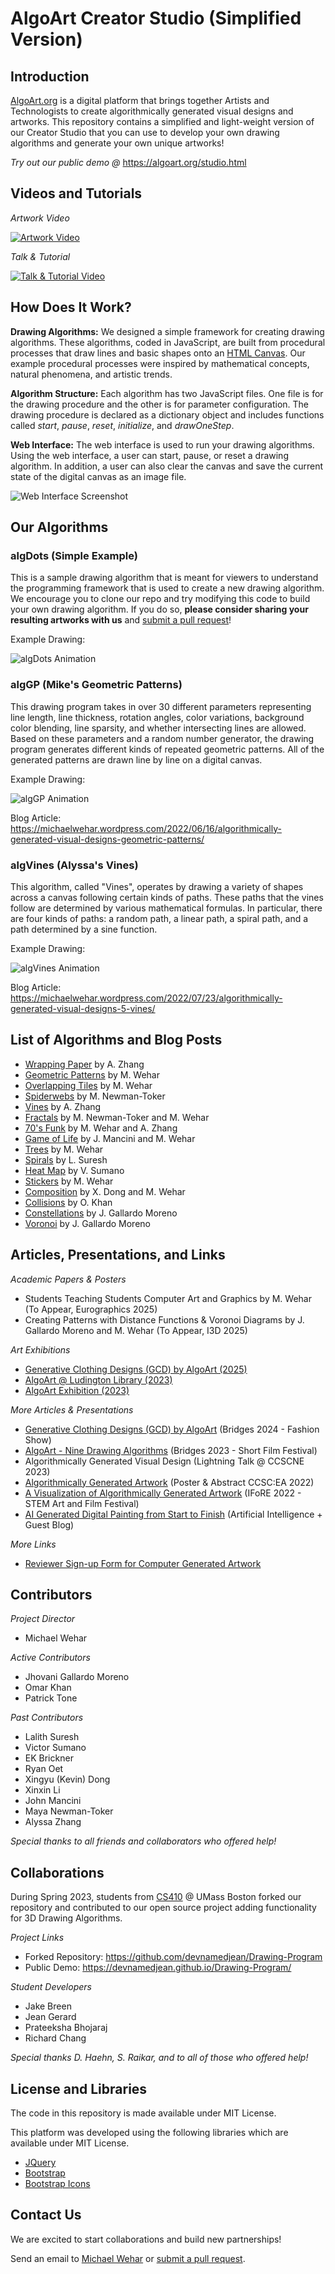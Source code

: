 # AlgoArt Creator Studio (Simplified Version)

## Introduction
[AlgoArt.org](https://algoart.org/studio.html) is a digital platform that brings together Artists and Technologists to create algorithmically generated visual designs and artworks. This repository contains a simplified and light-weight version of our Creator Studio that you can use to develop your own drawing algorithms and generate your own unique artworks!

*Try out our public demo @* https://algoart.org/studio.html

## Videos and Tutorials

*Artwork Video*

[![Artwork Video](https://github.com/Algorithmically-Generated-Artwork/Drawing-Program/blob/main/video_preview/image1.png)](https://www.youtube.com/watch?v=SGNbv__s0rI)

*Talk & Tutorial*

[![Talk & Tutorial Video](https://github.com/Algorithmically-Generated-Artwork/Drawing-Program/blob/main/video_preview/image2.png)](https://www.youtube.com/watch?v=0Ts7Sa_z69Y&t=46s)

## How Does It Work?

**Drawing Algorithms:** We designed a simple framework for creating drawing algorithms.  These algorithms, coded in JavaScript, are built from procedural processes that draw lines and basic shapes onto an [HTML Canvas](https://www.w3schools.com/html/html5_canvas.asp). Our example procedural processes were inspired by mathematical concepts, natural phenomena, and artistic trends.

**Algorithm Structure:** Each algorithm has two JavaScript files.  One file is for the drawing procedure and the other is for parameter configuration.  The drawing procedure is declared as a dictionary object and includes functions called *start*, *pause*, *reset*, *initialize*, and *drawOneStep*.

**Web Interface:** The web interface is used to run your drawing algorithms.  Using the web interface, a user can start, pause, or reset a drawing algorithm.  In addition, a user can also clear the canvas and save the current state of the digital canvas as an image file.

![Web Interface Screenshot](https://github.com/Algorithmically-Generated-Artwork/Drawing-Program/blob/main/readme_images/web_interface.png)

## Our Algorithms

### algDots (Simple Example)

This is a sample drawing algorithm that is meant for viewers to understand the programming framework that is used to create a new drawing algorithm.  We encourage you to clone our repo and try modifying this code to build your own drawing algorithm.  If you do so, **please consider sharing your resulting artworks with us** and [submit a pull request](https://github.com/Algorithmically-Generated-Artwork/Drawing-Program/pulls)!

Example Drawing:

![algDots Animation](https://github.com/Algorithmically-Generated-Artwork/Drawing-Program/blob/main/readme_images/algDots.gif)

### algGP (Mike's Geometric Patterns)

This drawing program takes in over 30 different parameters representing line length, line thickness, rotation angles, color variations, background color blending, line sparsity, and whether intersecting lines are allowed. Based on these parameters and a random number generator, the drawing program generates different kinds of repeated geometric patterns. All of the generated patterns are drawn line by line on a digital canvas.

Example Drawing:

![algGP Animation](https://github.com/Algorithmically-Generated-Artwork/Drawing-Program/blob/main/readme_images/algGP.gif)

Blog Article: https://michaelwehar.wordpress.com/2022/06/16/algorithmically-generated-visual-designs-geometric-patterns/

### algVines (Alyssa's Vines)

This algorithm, called "Vines", operates by drawing a variety of shapes across a canvas following certain kinds of paths. These paths that the vines follow are determined by various mathematical formulas. In particular, there are four kinds of paths: a random path, a linear path, a spiral path, and a path determined by a sine function.

Example Drawing:

![algVines Animation](https://github.com/Algorithmically-Generated-Artwork/Drawing-Program/blob/main/readme_images/algVines.gif)

Blog Article: https://michaelwehar.wordpress.com/2022/07/23/algorithmically-generated-visual-designs-5-vines/

## List of Algorithms and Blog Posts

- [Wrapping Paper](https://michaelwehar.wordpress.com/2022/06/14/algorithmically-generated-visual-designs-wrapping-paper/) by A. Zhang
- [Geometric Patterns](https://michaelwehar.wordpress.com/2022/06/16/algorithmically-generated-visual-designs-geometric-patterns/) by M. Wehar
- [Overlapping Tiles](https://michaelwehar.wordpress.com/2022/07/07/algorithmically-generated-visual-designs-3-overlapping-tiles/) by M. Wehar
- [Spiderwebs](https://michaelwehar.wordpress.com/2022/07/10/algorithmically-generated-visual-designs-4-spiderwebs/) by M. Newman-Toker
- [Vines](https://michaelwehar.wordpress.com/2022/07/23/algorithmically-generated-visual-designs-5-vines/) by A. Zhang
- [Fractals](https://michaelwehar.wordpress.com/2022/08/10/algorithmically-generated-visual-designs-6-fractals/) by M. Newman-Toker and M. Wehar
- [70's Funk](https://michaelwehar.wordpress.com/2022/08/10/algorithmically-generated-visual-designs-7-70s-funk/) by M. Wehar and A. Zhang
- [Game of Life](https://michaelwehar.wordpress.com/2022/08/10/algorithmically-generated-visual-designs-8-game-of-life/) by J. Mancini and M. Wehar
- [Trees](https://michaelwehar.wordpress.com/2022/08/19/algorithmically-generated-visual-designs-9-trees/) by M. Wehar
- [Spirals](https://michaelwehar.wordpress.com/2024/08/02/algoart-10-spirals/) by L. Suresh
- [Heat Map](https://michaelwehar.wordpress.com/2024/08/02/algoart-11-heat-map/) by V. Sumano
- [Stickers](https://michaelwehar.wordpress.com/2024/10/22/algoart-12-stickers/) by M. Wehar
- [Composition](https://michaelwehar.wordpress.com/2024/10/28/algoart-13-composition/) by X. Dong and M. Wehar
- [Collisions](https://michaelwehar.wordpress.com/2025/03/08/algoart-14-collisions/) by O. Khan
- [Constellations](https://michaelwehar.wordpress.com/2025/03/11/algoart-15-consellations/) by J. Gallardo Moreno
- [Voronoi](https://michaelwehar.wordpress.com/2025/03/12/algoart-16-voronoi/) by J. Gallardo Moreno

## Articles, Presentations, and Links

*Academic Papers & Posters*

- Students Teaching Students Computer Art and Graphics by M. Wehar (To Appear, Eurographics 2025)
- Creating Patterns with Distance Functions & Voronoi Diagrams by J. Gallardo Moreno and M. Wehar (To Appear, I3D 2025)

*Art Exhibitions*

- [Generative Clothing Designs (GCD) by AlgoArt (2025)](https://aydelotte.swarthmore.edu/publications/generative-clothing-designs-gcd-by-algoart/)
- [AlgoArt @ Ludington Library (2023)](https://www.imaginary.org/event/algoart-exhibit-ludington-library)
- [AlgoArt Exhibition (2023)](https://aydelotte.swarthmore.edu/publications/algoart-exhibition-at-mccabe-library/)

*More Articles & Presentations*

- [Generative Clothing Designs (GCD) by AlgoArt](https://gallery.bridgesmathart.org/exhibitions/2024-bridges-conference-fashion-show/michael-wehar) (Bridges 2024 - Fashion Show)
- [AlgoArt - Nine Drawing Algorithms](https://gallery.bridgesmathart.org/exhibitions/2023-bridges-conference-short-film-festival/michael-wehar) (Bridges 2023 - Short Film Festival)
- Algorithmically Generated Visual Design (Lightning Talk @ CCSCNE 2023)
- [Algorithmically Generated Artwork](https://dl.acm.org/doi/10.5555/3580523.3580581) (Poster & Abstract CCSC:EA 2022)
- [A Visualization of Algorithmically Generated Artwork](https://www.youtube.com/watch?v=SGNbv__s0rI) (IFoRE 2022 - STEM Art and Film Festival)
- [AI Generated Digital Painting from Start to Finish](https://www.aiplusinfo.com/blog/ai-generated-digital-painting-from-start-to-finish/) (Artificial Intelligence + Guest Blog)
<!--- - [Algorithmically Generated Visual Art](https://alyssazhang.squarespace.com/work/algorithmically-generated-artwork) by Alyssa Zhang --->

*More Links*

- [Reviewer Sign-up Form for Computer Generated Artwork](https://docs.google.com/forms/d/e/1FAIpQLSdhmHGGojQslun9Fp3AZL7hCYHlfo9F8SGW5YX-YMTFrR13Dw/viewform)

## Contributors

*Project Director*
- Michael Wehar

*Active Contributors*

- Jhovani Gallardo Moreno
- Omar Khan
- Patrick Tone

*Past Contributors*

- Lalith Suresh
- Victor Sumano
- EK Brickner
- Ryan Oet
- Xingyu (Kevin) Dong
- Xinxin Li
- John Mancini
- Maya Newman-Toker
- Alyssa Zhang

*Special thanks to all friends and collaborators who offered help!*

## Collaborations

During Spring 2023, students from [CS410](https://cs410.net) @ UMass Boston forked our repository and contributed to our open source project adding functionality for 3D Drawing Algorithms.

*Project Links*

- Forked Repository: https://github.com/devnamedjean/Drawing-Program
- Public Demo: https://devnamedjean.github.io/Drawing-Program/

*Student Developers*

- Jake Breen
- Jean Gerard
- Prateeksha Bhojaraj
- Richard Chang

*Special thanks D. Haehn, S. Raikar, and to all of those who offered help!*

## License and Libraries

The code in this repository is made available under MIT License.

This platform was developed using the following libraries which are available under MIT License.
- [JQuery](https://github.com/jquery/jquery)
- [Bootstrap](https://github.com/twbs/bootstrap)
- [Bootstrap Icons](https://github.com/twbs/icons)

## Contact Us

We are excited to start collaborations and build new partnerships!

Send an email to [Michael Wehar](http://michaelwehar.com) or [submit a pull request](https://github.com/Algorithmically-Generated-Artwork/Drawing-Program/pulls).
